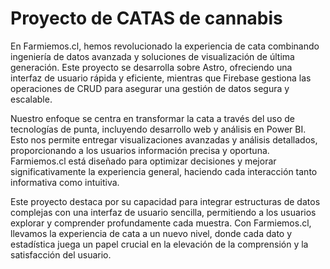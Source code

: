 # Proyecto de CATAS de cannabis

En Farmiemos.cl, hemos revolucionado la experiencia de cata combinando ingeniería de datos avanzada y soluciones de visualización de última generación. Este proyecto se desarrolla sobre Astro, ofreciendo una interfaz de usuario rápida y eficiente, mientras que Firebase gestiona las operaciones de CRUD para asegurar una gestión de datos segura y escalable.

Nuestro enfoque se centra en transformar la cata a través del uso de tecnologías de punta, incluyendo desarrollo web y análisis en Power BI. Esto nos permite entregar visualizaciones avanzadas y análisis detallados, proporcionando a los usuarios información precisa y oportuna. Farmiemos.cl está diseñado para optimizar decisiones y mejorar significativamente la experiencia general, haciendo cada interacción tanto informativa como intuitiva.

Este proyecto destaca por su capacidad para integrar estructuras de datos complejas con una interfaz de usuario sencilla, permitiendo a los usuarios explorar y comprender profundamente cada muestra. Con Farmiemos.cl, llevamos la experiencia de cata a un nuevo nivel, donde cada dato y estadística juega un papel crucial en la elevación de la comprensión y la satisfacción del usuario.
